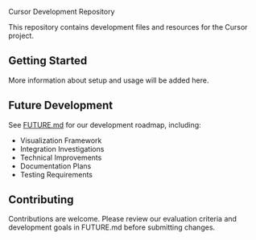 Cursor Development Repository

This repository contains development files and resources for the Cursor project.

## Getting Started

More information about setup and usage will be added here.

## Future Development

See [FUTURE.md](FUTURE.md) for our development roadmap, including:
- Visualization Framework
- Integration Investigations
- Technical Improvements
- Documentation Plans
- Testing Requirements

## Contributing

Contributions are welcome. Please review our evaluation criteria and development goals in FUTURE.md before submitting changes.
